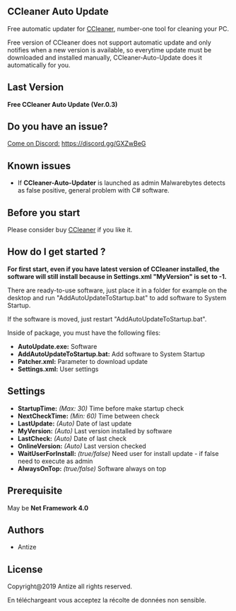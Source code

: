 ## CCleaner Auto Update 
Free automatic updater for [CCleaner](https://www.ccleaner.com), number-one tool for cleaning your PC.

Free version of CCleaner does not support automatic update and only notifies when a new version is available, so everytime update must be downloaded and installed manually, CCleaner-Auto-Update does it automatically for you.

## Last Version
**Free CCleaner Auto Update (Ver.0.3)**

## Do you have an issue?
[Come on Discord:](https://discord.gg/GXZwBeG) https://discord.gg/GXZwBeG

## Known issues
- If **CCleaner-Auto-Updater** is launched as admin Malwarebytes detects as false positive, general problem with C# software.

## Before you start
Please consider buy [CCleaner](https://www.ccleaner.com) if you like it.

## How do I get started ?
**For first start, even if you have latest version of CCleaner installed, the software will still install because in Settings.xml "MyVersion" is set to -1.**

There are ready-to-use software, just place it in a folder for example on the desktop and run "AddAutoUpdateToStartup.bat" to add software to System Startup.

If the software is moved, just restart "AddAutoUpdateToStartup.bat".

Inside of package, you must have the following files:
- **AutoUpdate.exe:** Software
- **AddAutoUpdateToStartup.bat:** Add software to System Startup
- **Patcher.xml:** Parameter to download update
- **Settings.xml:** User settings

## Settings
- **StartupTime:** *(Max: 30)* Time before make startup check
- **NextCheckTime:** *(Min: 60)* Time between check
- **LastUpdate:** *(Auto)* Date of last update
- **MyVersion:** *(Auto)* Last version installed by software
- **LastCheck:** *(Auto)* Date of last check
- **OnlineVersion:** *(Auto)* Last version checked
- **WaitUserForInstall:** *(true/false)* Need user for install update - if false need to execute as admin
- **AlwaysOnTop:** *(true/false)* Software always on top

## Prerequisite
May be **Net Framework 4.0**

## Authors
- Antize

## License
Copyright@2019 Antize all rights reserved.

En téléchargeant vous acceptez la récolte de données non sensible.
